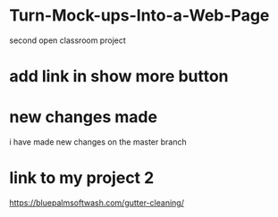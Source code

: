 # Turn-Mock-ups-Into-a-Web-Page
second open classroom project

# add link in show more button 

# new changes made
i have made new changes on the master branch

# link to my project 2
https://bluepalmsoftwash.com/gutter-cleaning/